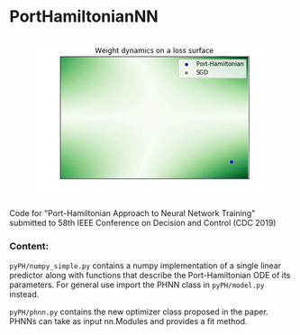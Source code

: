 # PortHamiltonianNN

<p align="center"> 
<img src="img/dyn.gif">
</p>

Code for "Port-Hamiltonian Approach to Neural Network Training" submitted to 58th IEEE Conference on Decision and Control (CDC 2019)


### Content:

```pyPH/numpy_simple.py``` contains a numpy implementation of a single linear predictor along with functions that describe the Port-Hamiltonian ODE of its parameters. For general use import the PHNN class in ```pyPH/model.py``` instead.

```pyPH/phnn.py``` contains the new optimizer class proposed in the paper. PHNNs can take as input nn.Modules and provides a fit method.


